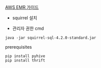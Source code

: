

[AWS EMR 가이드](https://aws.amazon.com/ko/premiumsupport/knowledge-center/jdbc-connection-emr/)

- squirrel 설치 [](http://www.squirrelsql.org/#installation)

- 관리자 권한 cmd 
``` shell 
java -jar squirrel-sql-4.2.0-standard.jar
```


prerequisites

``` shell
pip install pyhive
pip install thrift
```

